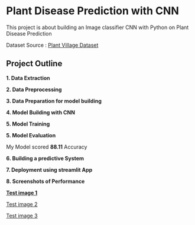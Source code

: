 # Plant Disease Prediction with CNN

This project is about building an Image classifier CNN with Python on Plant Disease Prediction

Dataset Source : [Plant Village Dataset](https://www.kaggle.com/datasets/abdallahalidev/plantvillage-dataset)

## Project Outline

**1. Data Extraction**

**2. Data Preprocessing**

**3. Data Preparation for model building**

**4. Model Building with CNN**

**5. Model Training**

**5. Model Evaluation**

My Model scored **88.11** Accuracy 

**6. Building a predictive System**

**7. Deployment using streamlit App**

**8. Screenshots of Performance**

[**Test image 1**](https://github.com/user-attachments/assets/a8fdf76f-fe90-4dcc-b35a-52245166da44)

[Test image 2](https://github.com/user-attachments/assets/d7613f5e-3f70-4be5-9a4a-d9ca530cbc0f)

[Test image 3](https://github.com/user-attachments/assets/30ac699b-d116-454c-9748-433463ccc1d2)


